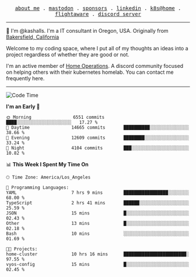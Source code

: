 <p align="center">
  <samp>
    <a href="https://jordanjones.org/">about me</a> .
    <a rel="me" href="https://mastodon.social/@kashall">mastodon</a> .
    <a href="https://github.com/sponsors/kashalls">sponsors</a> .
    <a href="https://linkedin.com/in/jordpjones">linkedin</a> .
    <a href="https://github.com/kashalls/home-cluster">k8s@home</a> .
    <a href="https://flightaware.com/adsb/stats/user/kashalls">flightaware</a> .
    <a href="https://discord.gg/V2WrCfqba9">discord server</a>
  </samp>
</p>

----------------------------------------------------------------

:wave: I'm @kashalls. I'm a IT consultant in Oregon, USA. Originally from [Bakersfield, California](https://maps.app.goo.gl/QQMtywTWghpXB6Tu6)

Welcome to my coding space, where I put all of my thoughts an ideas into a project regardless of whether they are good or not.

I'm an active member of [Home Operations](https://discord.gg/home-operations). A discord community focused on helping others with their kubernetes homelab. You can contact me frequently here.

----------------------------------------------------------------
<!--START_SECTION:waka-->
![Code Time](http://img.shields.io/badge/Code%20Time-1%2C918%20hrs%207%20mins-blue)

**I'm an Early 🐤** 

```text
🌞 Morning                6551 commits        ████░░░░░░░░░░░░░░░░░░░░░   17.27 % 
🌆 Daytime                14665 commits       ██████████░░░░░░░░░░░░░░░   38.66 % 
🌃 Evening                12609 commits       ████████░░░░░░░░░░░░░░░░░   33.24 % 
🌙 Night                  4104 commits        ███░░░░░░░░░░░░░░░░░░░░░░   10.82 % 
```


📊 **This Week I Spent My Time On** 

```text
🕑︎ Time Zone: America/Los_Angeles

💬 Programming Languages: 
YAML                     7 hrs 9 mins        █████████████████░░░░░░░░   68.00 % 
TypeScript               2 hrs 41 mins       ██████░░░░░░░░░░░░░░░░░░░   25.59 % 
JSON                     15 mins             █░░░░░░░░░░░░░░░░░░░░░░░░   02.43 % 
Other                    13 mins             █░░░░░░░░░░░░░░░░░░░░░░░░   02.18 % 
Bash                     10 mins             ░░░░░░░░░░░░░░░░░░░░░░░░░   01.69 % 

🐱‍💻 Projects: 
home-cluster             10 hrs 16 mins      ████████████████████████░   97.55 % 
vyos-config              15 mins             █░░░░░░░░░░░░░░░░░░░░░░░░   02.45 % 
```


<!--END_SECTION:waka-->